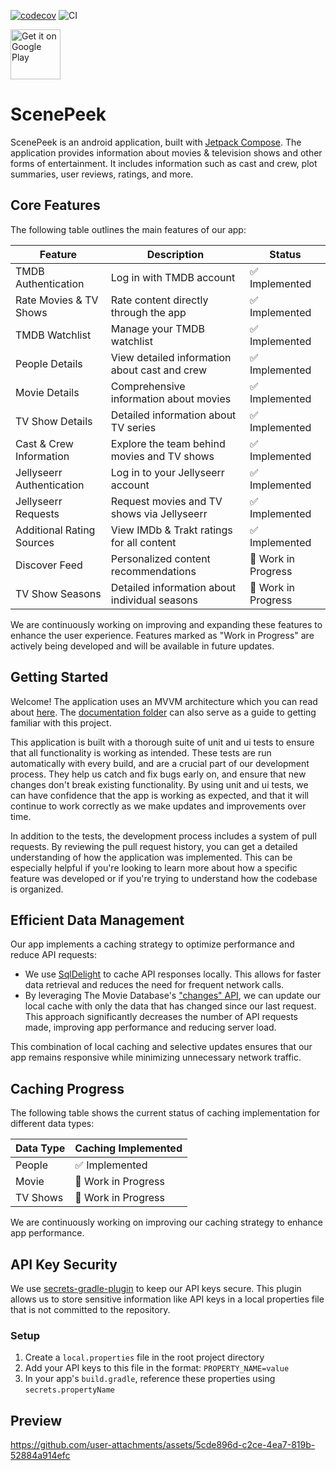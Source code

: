 [![codecov](https://codecov.io/gh/Divinelink/scenepeek-android/graph/badge.svg?token=FPANRF2HZ5)](https://codecov.io/gh/Divinelink/scenepeek-android)
<img src="https://github.com/Divinelink/scenepeek-android/actions/workflows/coverage_static_analysis.yml/badge.svg" alt="CI">

[<img alt='Get it on Google Play' target='_blank' src='https://play.google.com/intl/en_us/badges/images/generic/en_badge_web_generic.png' height='80'/>](https://play.google.com/store/apps/details?id=com.divinelink.scenepeek)

# ScenePeek

ScenePeek is an android application, built
with [Jetpack Compose](https://developer.android.com/compose). The application provides
information about movies &amp; television shows and other forms of entertainment. It includes
information such as cast and crew, plot summaries, user reviews, ratings, and more.

## Core Features

The following table outlines the main features of our app:

| Feature                   | Description                                   | Status              |
|---------------------------|-----------------------------------------------|---------------------|
| TMDB Authentication       | Log in with TMDB account                      | ✅ Implemented       |
| Rate Movies & TV Shows    | Rate content directly through the app         | ✅ Implemented       |
| TMDB Watchlist            | Manage your TMDB watchlist                    | ✅ Implemented       |
| People Details            | View detailed information about cast and crew | ✅ Implemented       |
| Movie Details             | Comprehensive information about movies        | ✅ Implemented       |
| TV Show Details           | Detailed information about TV series          | ✅ Implemented       |
| Cast & Crew Information   | Explore the team behind movies and TV shows   | ✅ Implemented       |
| Jellyseerr Authentication | Log in to your Jellyseerr account             | ✅ Implemented       |
| Jellyseerr Requests       | Request movies and TV shows via Jellyseerr    | ✅ Implemented       |
| Additional Rating Sources | View IMDb & Trakt ratings for all content     | ✅ Implemented       |
| Discover Feed             | Personalized content recommendations          | 🚧 Work in Progress |
| TV Show Seasons           | Detailed information about individual seasons | 🚧 Work in Progress |

We are continuously working on improving and expanding these features to enhance the user
experience. Features marked as "Work in Progress" are actively being developed and will be available
in future updates.

## Getting Started

Welcome! The application uses an MVVM architecture which you can read
about [here](documentation/Architecture.md). The [documentation folder](documentation) can also
serve as a guide to getting familiar with this project.

This application is built with a thorough suite of unit and ui tests to ensure that all
functionality is working as intended. These tests are run automatically with every build, and are a
crucial part of our development process. They help us catch and fix bugs early on, and ensure that
new changes don't break existing functionality. By using unit and ui tests, we can have confidence
that the app is working as expected, and that it will continue to work correctly as we make updates
and improvements over time.

In addition to the tests, the development process includes a system of pull requests. By
reviewing the pull request history, you can get a detailed understanding of how the application was
implemented. This can be especially helpful if you're looking to learn more about how a specific
feature was developed or if you're trying to understand how the codebase is organized.

## Efficient Data Management

Our app implements a caching strategy to optimize performance and reduce API requests:

- We use [SqlDelight](https://cashapp.github.io/sqldelight/) to cache API responses locally. This
  allows for faster data retrieval and reduces the need for frequent network calls.
- By leveraging The Movie
  Database's ["changes" API](https://developer.themoviedb.org/reference/person-changes), we can
  update our local cache with only the data that has changed since our last request. This approach
  significantly decreases the number of API requests made, improving app performance and reducing
  server load.

This combination of local caching and selective updates ensures that our app remains responsive
while minimizing unnecessary network traffic.

## Caching Progress

The following table shows the current status of caching implementation for different data types:

| Data Type | Caching Implemented |
|-----------|---------------------|
| People    | ✅ Implemented       |
| Movie     | 🚧 Work in Progress |
| TV Shows  | 🚧 Work in Progress |

We are continuously working on improving our caching strategy to enhance app performance.

## API Key Security

We use [secrets-gradle-plugin](https://github.com/google/secrets-gradle-plugin) to keep our API
keys secure. This plugin allows us to store sensitive information like API keys in a local
properties file that is not committed to the repository.

### Setup

1. Create a `local.properties` file in the root project directory
2. Add your API keys to this file in the format: `PROPERTY_NAME=value`
3. In your app's `build.gradle`, reference these properties using `secrets.propertyName`

## Preview

https://github.com/user-attachments/assets/5cde896d-c2ce-4ea7-819b-52884a914efc

